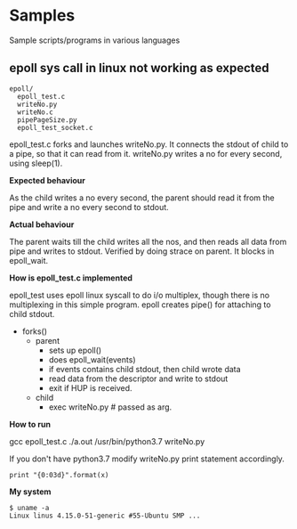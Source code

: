 # Samples
Sample scripts/programs in various languages

## epoll sys call in linux not working as expected

```
epoll/
  epoll_test.c
  writeNo.py
  writeNo.c
  pipePageSize.py
  epoll_test_socket.c
```

epoll_test.c forks and launches writeNo.py. It connects the stdout of child to a pipe, so that it can read from it.
writeNo.py writes a no for every second, using sleep(1).


**Expected behaviour**

As the child writes a no every second, the parent should read it from the pipe and write a no every second to stdout.

**Actual behaviour**

The parent waits till the child writes all the nos, and then reads all data from pipe and writes to stdout. Verified by doing strace on parent. It blocks in epoll_wait.

**How is epoll_test.c implemented**

epoll_test uses epoll linux syscall to do i/o multiplex, though there is no multiplexing in this simple program.
epoll creates pipe() for attaching to child stdout.
- forks()
  - parent
    - sets up epoll()
    - does epoll_wait(events)
    - if events contains child stdout, then child wrote data
    - read data from the descriptor and write to stdout
    - exit if HUP is received.
  - child
    - exec writeNo.py # passed as arg.

**How to run**

gcc  epoll_test.c
./a.out /usr/bin/python3.7 writeNo.py

If you don't have python3.7 modify writeNo.py print statement accordingly. 

```print "{0:03d}".format(x)```

**My system**

```
$ uname -a
Linux linus 4.15.0-51-generic #55-Ubuntu SMP ...
```
